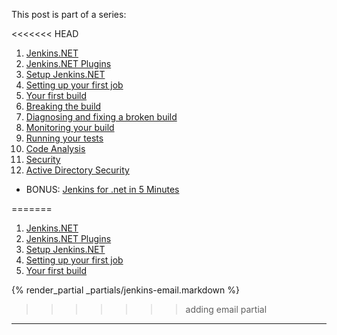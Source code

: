 This post is part of a series:

<<<<<<< HEAD
1.  [Jenkins.NET](/2012/09/17/jenkins-dot-net/)
2.  [Jenkins.NET Plugins](/2012/09/20/jenkins-dot-net-plugins/)
3.  [Setup Jenkins.NET](/2012/10/09/setup-jenkins-dot-net/)
4.  [Setting up your first job](/2012/10/20/jenkins-dot-net-setting-up-your-first-job/)
5.  [Your first build](/2012/10/24/jenkins-dot-net-your-first-build/)
6.  [Breaking the build](/2013/01/14/breaking-the-build/)
7.  [Diagnosing and fixing a broken build](/2013/01/14/diagnosing-and-fixing-a-broken-build/)
8.  [Monitoring your build](/2013/01/14/monitoring-your-build/)
9.  [Running your tests](/2013/01/15/running-your-tests/)
10. [Code Analysis](/2013/01/15/code-analysis/)
11. [Security](/2013/01/15/security/)
12. [Active Directory Security](/2013/01/15/active-directory-security/)

* BONUS: [Jenkins for .net in 5 Minutes](/2013/01/15/5-minute-setup/)

=======
1. [Jenkins.NET](/2012/09/17/jenkins-dot-net/)
2. [Jenkins.NET Plugins](/2012/09/20/jenkins-dot-net-plugins/)
3. [Setup Jenkins.NET](/2012/10/09/setup-jenkins-dot-net/)
4. [Setting up your first job](/2012/10/20/jenkins-dot-net-setting-up-your-first-job/)
5. [Your first build](/2012/10/24/jenkins-dot-net-your-first-build/)

{% render_partial _partials/jenkins-email.markdown %}
>>>>>>> adding email partial

---
